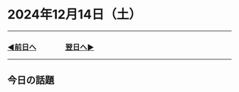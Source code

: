 # 2024年12月14日（土）

---

### [◀️前日へ](https://github.com/yuasys/chatty-journal/blob/main/2024/12/2024-12-13.md)&emsp;&emsp;&emsp;&emsp;[翌日へ▶️](https://github.com/yuasys/chatty-journal/blob/main/2024/12/2024-12-15.md)

---

## 今日の話題
